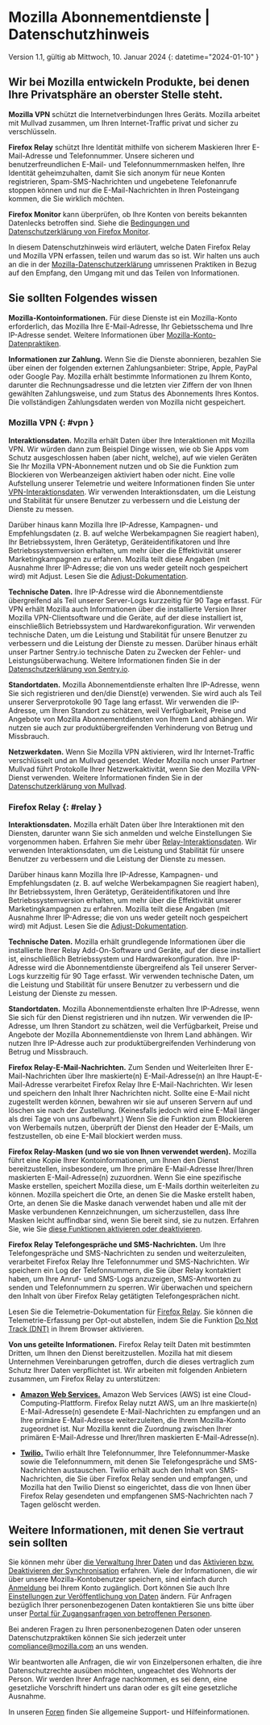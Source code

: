 # Mozilla Abonnementdienste | Datenschutzhinweis

Version 1.1, gültig ab Mittwoch, 10. Januar 2024
{: datetime="2024-01-10" }

## Wir bei Mozilla entwickeln Produkte, bei denen Ihre Privatsphäre an oberster Stelle steht.

__Mozilla VPN__ schützt die Internetverbindungen Ihres Geräts. Mozilla arbeitet mit Mullvad zusammen, um Ihren Internet-Traffic privat und sicher zu verschlüsseln.

__Firefox Relay__ schützt Ihre Identität mithilfe von sicherem Maskieren Ihrer E-Mail-Adresse und Telefonnummer. Unsere sicheren und benutzerfreundlichen E-Mail- und Telefonnummernmasken helfen, Ihre Identität geheimzuhalten, damit Sie sich anonym für neue Konten registrieren, Spam-SMS-Nachrichten und ungebetene Telefonanrufe stoppen können und nur die E-Mail-Nachrichten in Ihren Posteingang kommen, die Sie wirklich möchten.

__Firefox Monitor__ kann überprüfen, ob Ihre Konten von bereits bekannten Datenlecks betroffen sind. Siehe die [Bedingungen und Datenschutzerklärung von Firefox Monitor](https://www.mozilla.org/privacy/firefox-monitor/).

In diesem Datenschutzhinweis wird erläutert, welche Daten Firefox Relay und Mozilla VPN erfassen, teilen und warum das so ist. Wir halten uns auch an die in der [Mozilla-Datenschutzerklärung](https://www.mozilla.org/privacy/) umrissenen Praktiken in Bezug auf den Empfang, den Umgang mit und das Teilen von Informationen.

## Sie sollten Folgendes wissen

__Mozilla-Kontoinformationen.__ Für diese Dienste ist ein Mozilla-Konto erforderlich, das Mozilla Ihre E-Mail-Adresse, Ihr Gebietsschema und Ihre IP-Adresse sendet. Weitere Informationen über [Mozilla-Konto-Datenpraktiken](https://www.mozilla.org/privacy/mozilla-accounts/).

__Informationen zur Zahlung.__ Wenn Sie die Dienste abonnieren, bezahlen Sie über einen der folgenden externen Zahlungsanbieter: Stripe, Apple, PayPal oder Google Pay. Mozilla erhält bestimmte Informationen zu Ihrem Konto, darunter die Rechnungsadresse und die letzten vier Ziffern der von Ihnen gewählten Zahlungsweise, und zum Status des Abonnements Ihres Kontos. Die vollständigen Zahlungsdaten werden von Mozilla nicht gespeichert.

### Mozilla VPN {: #vpn }

__Interaktionsdaten.__ Mozilla erhält Daten über Ihre Interaktionen mit Mozilla VPN. Wir würden dann zum Beispiel Dinge wissen, wie ob Sie Apps vom Schutz ausgeschlossen haben (aber nicht, welche), auf wie vielen Geräten Sie Ihr Mozilla VPN-Abonnement nutzen und ob Sie die Funktion zum Blockieren von Werbeanzeigen aktiviert haben oder nicht. Eine volle Aufstellung unserer Telemetrie und weitere Informationen finden Sie unter [VPN-Interaktionsdaten](https://dictionary.telemetry.mozilla.org/apps/mozilla_vpn). Wir verwenden Interaktionsdaten, um die Leistung und Stabilität für unsere Benutzer zu verbessern und die Leistung der Dienste zu messen.

Darüber hinaus kann Mozilla Ihre IP-Adresse, Kampagnen- und Empfehlungsdaten (z. B. auf welche Werbekampagnen Sie reagiert haben), Ihr Betriebssystem, Ihren Gerätetyp, Geräteidentifikatoren und Ihre Betriebssystemversion erhalten, um mehr über die Effektivität unserer Marketingkampagnen zu erfahren. Mozilla teilt diese Angaben (mit Ausnahme Ihrer IP-Adresse; die von uns weder geteilt noch gespeichert wird) mit Adjust. Lesen Sie die [Adjust-Dokumentation](https://github.com/mozilla-mobile/mozilla-vpn-client/blob/main/src/adjust/adjust.md).

__Technische Daten.__ Ihre IP-Adresse wird die Abonnementdienste übergreifend als Teil unserer Server-Logs kurzzeitig für 90 Tage erfasst. Für VPN erhält Mozilla auch Informationen über die installierte Version Ihrer Mozilla VPN-Clientsoftware und die Geräte, auf der diese installiert ist, einschließlich Betriebssystem und Hardwarekonfiguration. Wir verwenden technische Daten, um die Leistung und Stabilität für unsere Benutzer zu verbessern und die Leistung der Dienste zu messen. Darüber hinaus erhält unser Partner Sentry.io technische Daten zu Zwecken der Fehler- und Leistungsüberwachung. Weitere Informationen finden Sie in der [Datenschutzerklärung von Sentry.io](https://sentry.io/privacy/).

__Standortdaten.__ Mozilla Abonnementdienste erhalten Ihre IP-Adresse, wenn Sie sich registrieren und den/die Dienst(e) verwenden. Sie wird auch als Teil unserer Serverprotokolle 90 Tage lang erfasst. Wir verwenden die IP-Adresse, um Ihren Standort zu schätzen, weil Verfügbarkeit, Preise und Angebote von Mozilla Abonnementdiensten von Ihrem Land abhängen. Wir nutzen sie auch zur produktübergreifenden Verhinderung von Betrug und Missbrauch.

__Netzwerkdaten.__ Wenn Sie Mozilla VPN aktivieren, wird Ihr Internet-Traffic verschlüsselt und an Mullvad gesendet. Weder Mozilla noch unser Partner Mullvad führt Protokolle Ihrer Netzwerkaktivität, wenn Sie den Mozilla VPN-Dienst verwenden. Weitere Informationen finden Sie in der [Datenschutzerklärung von Mullvad](https://mullvad.net/help/no-logging-data-policy/).

### Firefox Relay {: #relay }

__Interaktionsdaten.__ Mozilla erhält Daten über Ihre Interaktionen mit den Diensten, darunter wann Sie sich anmelden und welche Einstellungen Sie vorgenommen haben. Erfahren Sie mehr über [Relay-Interaktionsdaten](https://github.com/mozilla/fx-private-relay/blob/main/METRICS.md). Wir verwenden Interaktionsdaten, um die Leistung und Stabilität für unsere Benutzer zu verbessern und die Leistung der Dienste zu messen.

Darüber hinaus kann Mozilla Ihre IP-Adresse, Kampagnen- und Empfehlungsdaten (z. B. auf welche Werbekampagnen Sie reagiert haben), Ihr Betriebssystem, Ihren Gerätetyp, Geräteidentifikatoren und Ihre Betriebssystemversion erhalten, um mehr über die Effektivität unserer Marketingkampagnen zu erfahren. Mozilla teilt diese Angaben (mit Ausnahme Ihrer IP-Adresse; die von uns weder geteilt noch gespeichert wird) mit Adjust. Lesen Sie die [Adjust-Dokumentation](https://github.com/mozilla-mobile/mozilla-vpn-client/blob/main/src/adjust/adjust.md).

__Technische Daten.__ Mozilla erhält grundlegende Informationen über die installierte Ihrer Relay Add-On-Software und Geräte, auf der diese installiert ist, einschließlich Betriebssystem und Hardwarekonfiguration. Ihre IP-Adresse wird die Abonnementdienste übergreifend als Teil unserer Server-Logs kurzzeitig für 90 Tage erfasst. Wir verwenden technische Daten, um die Leistung und Stabilität für unsere Benutzer zu verbessern und die Leistung der Dienste zu messen.

__Standortdaten.__ Mozilla Abonnementdienste erhalten Ihre IP-Adresse, wenn Sie sich für den Dienst registrieren und ihn nutzen. Wir verwenden die IP-Adresse, um Ihren Standort zu schätzen, weil die Verfügbarkeit, Preise und Angebote der Mozilla Abonnementdienste von Ihrem Land abhängen. Wir nutzen Ihre IP-Adresse auch zur produktübergreifenden Verhinderung von Betrug und Missbrauch.

__Firefox Relay-E-Mail-Nachrichten.__ Zum Senden und Weiterleiten Ihrer E-Mail-Nachrichten über Ihre maskierte(n) E-Mail-Adresse(n) an Ihre Haupt-E-Mail-Adresse verarbeitet Firefox Relay Ihre E-Mail-Nachrichten. Wir lesen und speichern den Inhalt Ihrer Nachrichten nicht. Sollte eine E-Mail nicht zugestellt werden können, bewahren wir sie auf unseren Servern auf und löschen sie nach der Zustellung. (Keinesfalls jedoch wird eine E-Mail länger als drei Tage von uns aufbewahrt.) Wenn Sie die Funktion zum Blockieren von Werbemails nutzen, überprüft der Dienst den Header der E-Mails, um festzustellen, ob eine E-Mail blockiert werden muss.

__Firefox Relay-Masken (und wo sie von Ihnen verwendet werden).__ Mozilla führt eine Kopie Ihrer Kontoinformationen, um Ihnen den Dienst bereitzustellen, insbesondere, um Ihre primäre E-Mail-Adresse Ihrer/Ihren maskierten E-Mail-Adresse(n) zuzuordnen. Wenn Sie eine spezifische Maske erstellen, speichert Mozilla diese, um E-Mails dorthin weiterleiten zu können. Mozilla speichert die Orte, an denen Sie die Maske erstellt haben, Orte, an denen Sie die Maske danach verwendet haben und alle mit der Maske verbundenen Kennzeichnungen, um sicherzustellen, dass Ihre Masken leicht auffindbar sind, wenn Sie bereit sind, sie zu nutzen. Erfahren Sie, wie Sie [diese Funktionen aktivieren oder deaktivieren](https://relay.firefox.com/faq).

__Firefox Relay Telefongespräche und SMS-Nachrichten.__ Um Ihre Telefongespräche und SMS-Nachrichten zu senden und weiterzuleiten, verarbeitet Firefox Relay Ihre Telefonnummer und SMS-Nachrichten. Wir speichern ein Log der Telefonnummern, die Sie über Relay kontaktiert haben, um Ihre Anruf- und SMS-Logs anzuzeigen, SMS-Antworten zu senden und Telefonnummern zu sperren. Wir überwachen und speichern den Inhalt von über Firefox Relay getätigten Telefongesprächen nicht.

Lesen Sie die Telemetrie-Dokumentation für [Firefox Relay](https://github.com/mozilla/fx-private-relay/blob/main/METRICS.md). Sie können die Telemetrie-Erfassung per Opt-out abstellen, indem Sie die Funktion [Do Not Track (DNT)](https://support.mozilla.org/kb/how-do-i-turn-do-not-track-feature) in Ihrem Browser aktivieren.

__Von uns geteilte Informationen.__ Firefox Relay teilt Daten mit bestimmten Dritten, um Ihnen den Dienst bereitzustellen. Mozilla hat mit diesem Unternehmen Vereinbarungen getroffen, durch die dieses vertraglich zum Schutz Ihrer Daten verpflichtet ist. Wir arbeiten mit folgenden Anbietern zusammen, um Firefox Relay zu unterstützen:

* __[Amazon Web Services.](https://aws.amazon.com/privacy/)__ Amazon Web Services (AWS) ist eine Cloud-Computing-Plattform. Firefox Relay nutzt AWS, um an Ihre maskierte(n) E-Mail-Adresse(n) gesendete E-Mail-Nachrichten zu empfangen und an Ihre primäre E-Mail-Adresse weiterzuleiten, die Ihrem Mozilla-Konto zugeordnet ist. Nur Mozilla kennt die Zuordnung zwischen Ihrer primären E-Mail-Adresse und Ihrer/Ihren maskierten E-Mail-Adresse(n).

* __[Twilio.](https://www.twilio.com/en-us/legal/privacy)__ Twilio erhält Ihre Telefonnummer, Ihre Telefonnummer-Maske sowie die Telefonnummern, mit denen Sie Telefongespräche und SMS-Nachrichten austauschen. Twilio erhält auch den Inhalt von SMS-Nachrichten, die Sie über Firefox Relay senden und empfangen, und Mozilla hat den Twilio Dienst so eingerichtet, dass die von Ihnen über Firefox Relay gesendeten und empfangenen SMS-Nachrichten nach 7 Tagen gelöscht werden.

## Weitere Informationen, mit denen Sie vertraut sein sollten

Sie können mehr über [die Verwaltung Ihrer Daten](https://support.mozilla.org/kb/firefox-accounts-managing-account-data) und das [Aktivieren bzw. Deaktivieren der Synchronisation](https://support.mozilla.org/kb/how-do-i-set-sync-my-computer) erfahren. Viele der Informationen, die wir über unsere Mozilla-Kontobenutzer speichern, sind einfach durch [Anmeldung](https://accounts.firefox.com/signin) bei Ihrem Konto zugänglich. Dort können Sie auch Ihre [Einstellungen zur Veröffentlichung von Daten](https://accounts.firefox.com/settings/) ändern. Für Anfragen bezüglich Ihrer personenbezogenen Daten kontaktieren Sie uns bitte über unser [Portal für Zugangsanfragen von betroffenen Personen](https://privacyportal.onetrust.com/webform/1350748f-7139-405c-8188-22740b3b5587/4ba08202-2ede-4934-a89e-f0b0870f95f0).

Bei anderen Fragen zu Ihren personenbezogenen Daten oder unseren Datenschutzpraktiken können Sie sich jederzeit unter compliance@mozilla.com an uns wenden.

Wir beantworten alle Anfragen, die wir von Einzelpersonen erhalten, die ihre Datenschutzrechte ausüben möchten, ungeachtet des Wohnorts der Person. Wir werden Ihrer Anfrage nachkommen, es sei denn, eine gesetzliche Vorschrift hindert uns daran oder es gilt eine gesetzliche Ausnahme.

In unseren [Foren](https://support.mozilla.org/) finden Sie allgemeine Support- und Hilfeinformationen.
